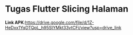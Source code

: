 # Tugas Flutter Slicing Halaman

**Link APK**:https://drive.google.com/file/d/1Z-HeDxx1YqDTQpL_h95StYMkt33vtCFi/view?usp=drive_link
